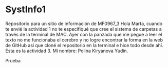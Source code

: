 # SystInfo1
Repositorio para un sitio de información de MF0967_3
Hola Marta, cuando te envié la actividad 1 no te especifiqué que cree el sistema de carpetas a través de la terminal de MAC. Ayer con la panzada que me pegue a leer el texto no me funcionaba el cerebro y no logre encontrar la forma en la web de GitHub así que cloné el repositorio en la terminal e hice todo desde ahí.
Esta es la actividad 3. 
Mi nombre: Polina Kiryanova Yudin.

Prueba
